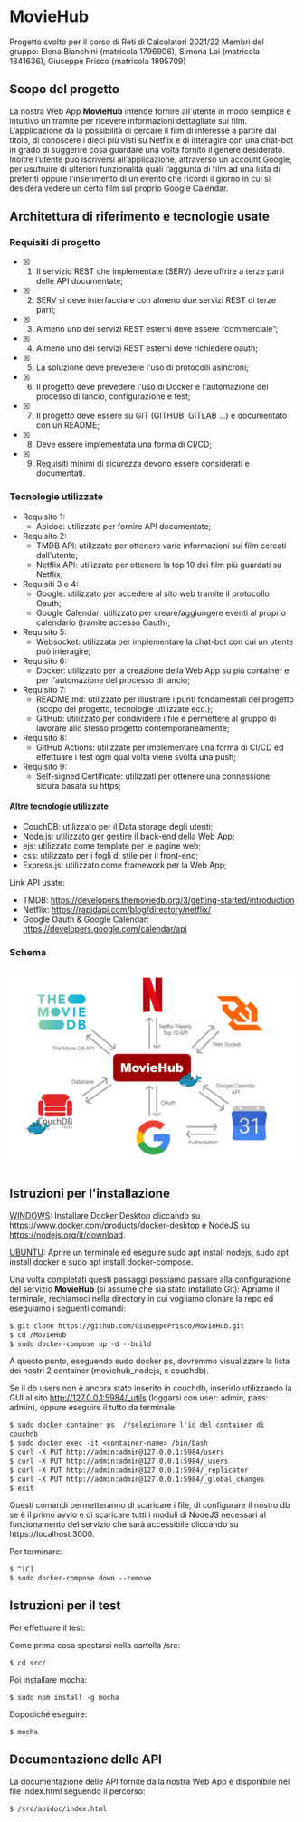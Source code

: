 # MovieHub
Progetto svolto per il corso di Reti di Calcolatori 2021/22
Membri del gruppo: Elena Bianchini (matricola 1796906), Simona Lai (matricola 1841636), Giuseppe Prisco (matricola 1895709)

## Scopo del progetto
La nostra Web App **MovieHub** intende fornire all'utente in modo semplice e intuitivo un tramite per ricevere informazioni dettagliate sui film. L’applicazione dà la possibilità di cercare il film di interesse a partire dal titolo, di conoscere i dieci più visti su Netflix e di interagire con una chat-bot in grado di suggerire cosa guardare una volta fornito il genere desiderato. Inoltre l’utente può iscriversi all’applicazione, attraverso un account Google, per usufruire di ulteriori funzionalità quali l’aggiunta di film ad una lista di preferiti oppure l’inserimento di un evento che ricordi il giorno in cui si desidera vedere un certo film sul proprio Google Calendar.

## Architettura di riferimento e tecnologie usate

### Requisiti di progetto
- [x] 1. Il servizio REST che implementate (SERV) deve offrire a terze parti delle API documentate;
- [x] 2. SERV si deve interfacciare con almeno due servizi REST di terze parti;
- [x] 3. Almeno uno dei servizi REST esterni deve essere “commerciale”;
- [x] 4. Almeno uno dei servizi REST esterni deve richiedere oauth;
- [x] 5. La soluzione deve prevedere l'uso di protocolli asincroni;
- [x] 6. Il progetto deve prevedere l'uso di Docker e l'automazione del processo di lancio, configurazione e test;
- [x] 7. Il progetto deve essere su GIT (GITHUB, GITLAB ...) e documentato con un README; 
- [x] 8. Deve essere implementata una forma di CI/CD;
- [x] 9. Requisiti minimi di sicurezza devono essere considerati e documentati.

### Tecnologie utilizzate
- Requisito 1:
	- Apidoc: utilizzato per fornire API documentate;
- Requisito 2:
	- TMDB API: utilizzate per ottenere varie informazioni sui film cercati dall'utente;
	- Netflix API: utilizzate per ottenere la top 10 dei film più guardati su Netflix;
- Requisiti 3 e 4:
	- Google: utilizzato per accedere al sito web tramite il protocollo Oauth;
	- Google Calendar: utilizzato per creare/aggiungere eventi al proprio calendario (tramite accesso Oauth);
- Requisito 5:
	- Websocket: utilizzata per implementare la chat-bot con cui un utente può interagire;
- Requisito 6: 
	- Docker: utilizzato per la creazione della Web App su più container e per l'automazione del processo di lancio;
- Requisito 7:
	- README.md: utilizzato per illustrare i punti fondamentali del progetto (scopo del progetto, tecnologie utilizzate ecc.);
	- GitHub: utilizzato per condividere i file e permettere al gruppo di lavorare allo stesso progetto contemporaneamente;
- Requisito 8: 
	- GitHub Actions: utilizzate per implementare una forma di CI/CD ed effettuare i test ogni qual volta viene svolta una push;
- Requisito 9:
	- Self-signed Certificate: utilizzati per ottenere una connessione sicura basata su https;


#### Altre tecnologie utilizzate
- CouchDB: utilizzato per il Data storage degli utenti;
- Node.js: utilizzato ger gestire il back-end della Web App;
- ejs: utilizzato come template per le pagine web;
- css: utilizzato per i fogli di stile per il front-end;
- Express.js: utilizzato come framework per la Web App;

Link API usate:
- TMDB: https://developers.themoviedb.org/3/getting-started/introduction
- Netflix: https://rapidapi.com/blog/directory/netflix/
- Google Oauth & Google Calendar: https://developers.google.com/calendar/api


### Schema
![Schema](./src/views/images/schema%20reti.png)

## Istruzioni per l'installazione
<ins>WINDOWS</ins>: Installare Docker Desktop cliccando su https://www.docker.com/products/docker-desktop e NodeJS su https://nodejs.org/it/download.

<ins>UBUNTU</ins>: Aprire un terminale ed eseguire sudo apt install nodejs, sudo apt install docker e sudo apt install docker-compose.

Una volta completati questi passaggi possiamo passare alla configurazione del servizio **MovieHub** (si assume che sia stato installato Git):
Apriamo il terminale, rechiamoci nella directory in cui vogliamo clonare la repo ed eseguiamo i seguenti comandi:
```
$ git clone https://github.com/GiuseppePrisco/MovieHub.git
$ cd /MovieHub
$ sudo docker-compose up -d --build
```
A questo punto, eseguendo sudo docker ps, dovremmo visualizzare la lista dei nostri 2 container (moviehub_nodejs, e couchdb).

Se il db users non è ancora stato inserito in couchdb, inserirlo utilizzando la GUI al sito http://127.0.0.1:5984/_utils (loggarsi con user: admin, pass: admin), oppure eseguire il tutto da terminale:
```
$ sudo docker container ps  //selezionare l'id del container di couchdb
$ sudo docker exec -it <container-name> /bin/bash
$ curl -X PUT http://admin:admin@127.0.0.1:5984/users
$ curl -X PUT http://admin:admin@127.0.0.1:5984/_users
$ curl -X PUT http://admin:admin@127.0.0.1:5984/_replicator
$ curl -X PUT http://admin:admin@127.0.0.1:5984/_global_changes
$ exit
```
Questi comandi permetteranno di scaricare i file, di configurare il nostro db se è il primo avvio e di scaricare tutti i moduli di NodeJS necessari al funzionamento del servizio che sarà accessibile cliccando su https://localhost:3000.

Per terminare:
```
$ ^[C]
$ sudo docker-compose down --remove
```

## Istruzioni per il test
Per effettuare il test:

Come prima cosa spostarsi nella cartella /src:
```
$ cd src/
```
Poi installare mocha:

```
$ sudo npm install -g mocha
```
Dopodiché eseguire:
```
$ mocha
```

## Documentazione delle API
La documentazione delle API fornite dalla nostra Web App è disponibile nel file index.html seguendo il percorso:
```
$ /src/apidoc/index.html
```

